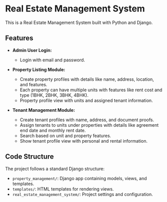 # Real Estate Management System

This is a Real Estate Management System built with Python and Django.

## Features

- **Admin User Login:**
  - Login with email and password.

- **Property Listing Module:**
  - Create property profiles with details like name, address, location, and features.
  - Each property can have multiple units with features like rent cost and type (1BHK, 2BHK, 3BHK, 4BHK).
  - Property profile view with units and assigned tenant information.

- **Tenant Management Module:**
  - Create tenant profiles with name, address, and document proofs.
  - Assign tenants to units under properties with details like agreement end date and monthly rent date.
  - Search based on unit and property features.
  - Show tenant profile view with personal and rental information.

## Code Structure

The project follows a standard Django structure:

- `property_management/`: Django app containing models, views, and templates.
- `templates/`: HTML templates for rendering views.
- `real_estate_management_system/`: Project settings and configuration.
